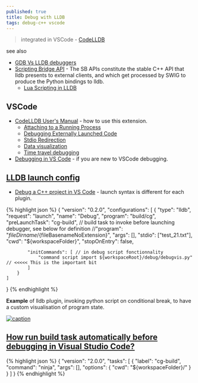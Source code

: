 ```yaml
---
published: true
title: Debug with LLDB
tags: debug-c++ vscode
---
```

> integrated in VSCode - [CodeLLDB](https://github.com/vadimcn/vscode-lldb)

see also
- [GDB Vs LLDB debuggers](https://stackoverflow.com/questions/9707883/gdb-vs-lldb-debuggers)
- [Scripting Bridge API](https://lldb.llvm.org/design/sbapi.html) - The SB APIs constitute the stable C++ API that lldb presents to external clients, and which get processed by SWIG to produce the Python bindings to lldb.
	- [Lua Scripting in LLDB](https://jonasdevlieghere.com/lua-scripting-in-lldb/)

## VSCode
- [CodeLLDB User's Manual](https://github.com/vadimcn/vscode-lldb/blob/v1.7.4/MANUAL.md) - how to use this extension.
	- [Attaching to a Running Process](https://github.com/vadimcn/vscode-lldb/blob/v1.7.4/MANUAL.md#attaching-to-a-running-process)
    - [Debugging Externally Launched Code](https://github.com/vadimcn/vscode-lldb/blob/v1.7.4/MANUAL.md#attaching-to-a-running-process)
    - [Stdio Redirection](https://github.com/vadimcn/vscode-lldb/blob/v1.7.4/MANUAL.md#stdio-redirection)
	- [Data visualization](https://github.com/vadimcn/vscode-lldb/wiki/Data-visualization)
    - [Time travel debugging](https://github.com/vadimcn/vscode-lldb/blob/v1.7.4/MANUAL.md#reverse-debugging)
- [Debugging in VS Code](https://code.visualstudio.com/docs/editor/debugging) - if you are new to VSCode debugging.

## [LLDB launch config](https://github.com/yduf/lldb-vscode-debug/blob/master/.vscode/launch.json)

- [Debug a C++ project in VS Code](https://www.youtube.com/watch?v=G9gnSGKYIg4) - launch syntax is different for each plugin.


{% highlight json %}
{
    "version": "0.2.0",
    "configurations": [
        {
            "type": "lldb",
            "request": "launch",
            "name": "Debug",
            "program": "build/cg",
            "preLaunchTask": "cg-build",		// build task to invoke before launching debugger, see below for definition
            //"program": "${fileDirname}/${fileBasenameNoExtension}",
            "args": [],
            "stdio": ["test_21.txt"],
            "cwd": "${workspaceFolder}",
            "stopOnEntry": false,

            "initCommands": [ // in debug script fonctionnality
                "command script import ${workspaceRoot}/debug/debugvis.py" // <<<<< This is the important bit
            ]
        }
    ]
}
{% endhighlight %}

**Example** of lldb plugin, invoking python script on conditional break, to have a custom visualisation of program state.

[![caption](https://github.com/vadimcn/vscode-lldb/raw/master/images/plotting.png)](https://github.com/vadimcn/vscode-lldb)

## [How run build task automatically before debugging in Visual Studio Code?](https://stackoverflow.com/questions/57891050/how-run-build-task-automatically-before-debugging-in-visual-studio-code)

{% highlight json %}
{
    "version": "2.0.0",
    "tasks": [
      {
        "label": "cg-build",
        "command": "ninja",
        "args": [],
        "options": {
          "cwd": "${workspaceFolder}/"
        }
      }
    ]
}
{% endhighlight %}
